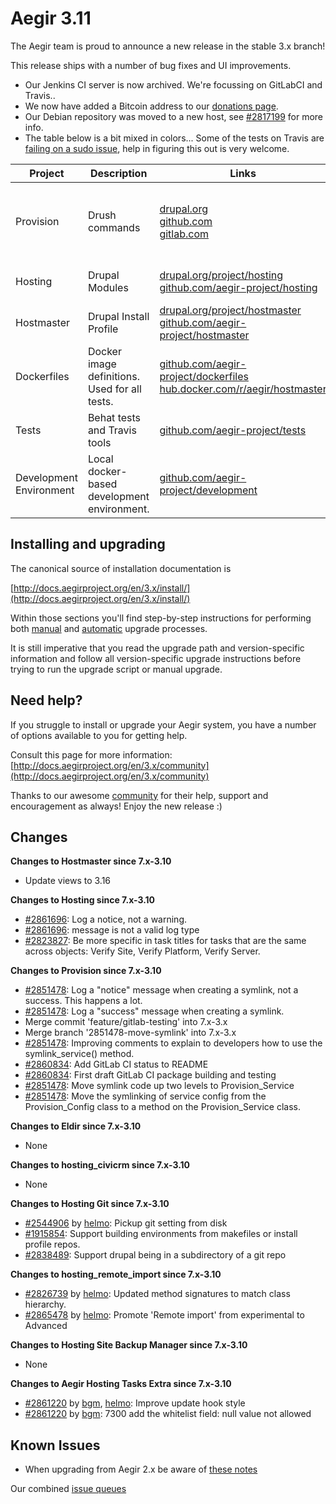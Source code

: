 Aegir 3.11
=========

The Aegir team is proud to announce a new release in the stable 3.x branch!

This release ships with a number of bug fixes and UI improvements.

* Our Jenkins CI server is now archived. We're focussing on GitLabCI and Travis..
* We now have added a Bitcoin address to our [donations page](http://www.aegirproject.org/donate).
* Our Debian repository was moved to a new host, see [#2817199](https://www.drupal.org/node/2817199) for more info.
* The table below is a bit mixed in colors... Some of the tests on Travis are [failing on a sudo issue](https://www.drupal.org/node/2861079), help in figuring this out is very welcome.

| Project   | Description | Links | Status |
|-----------|------------ |-------------------|--------|
| Provision | Drush commands | [drupal.org](https://www.drupal.org/project/provision) <br /> [github.com](https://github.com/aegir-project/provision) <br /> [gitlab.com](https://gitlab.com/aegir/provision)| [![Build Status](https://travis-ci.org/aegir-project/provision.svg?branch=7.x-3.x)](https://travis-ci.org/aegir-project/provision) <br /> [![build status](https://gitlab.com/aegir/provision/badges/7.x-3.x/build.svg)](https://gitlab.com/aegir/provision/commits/feature/gitlab-testing)|
| Hosting | Drupal Modules| [drupal.org/project/hosting](https://www.drupal.org/project/hosting) <br /> [github.com/aegir-project/hosting](https://github.com/aegir-project/hosting) | [![Build Status](https://travis-ci.org/aegir-project/hosting.svg?branch=7.x-3.x)](https://travis-ci.org/aegir-project/hosting) |
| Hostmaster | Drupal Install Profile |[drupal.org/project/hostmaster](https://www.drupal.org/project/hostmaster) <br /> [github.com/aegir-project/hostmaster](https://github.com/aegir-project/hostmaster) | [![Build Status](https://travis-ci.org/aegir-project/hostmaster.svg?branch=7.x-3.x)](https://travis-ci.org/aegir-project/hostmaster) |
| Dockerfiles | Docker image definitions. Used for all tests. | [github.com/aegir-project/dockerfiles](https://github.com/aegir-project/dockerfiles)<br /> [hub.docker.com/r/aegir/hostmaster](https://hub.docker.com/r/aegir/hostmaster) | [![Build Status](https://travis-ci.org/aegir-project/dockerfiles.svg?branch=master)](https://travis-ci.org/aegir-project/dockerfiles) |
| Tests | Behat tests and Travis tools | [github.com/aegir-project/tests](https://github.com/aegir-project/tests) | [![Build Status](https://travis-ci.org/aegir-project/tests.svg?branch=master)](https://travis-ci.org/aegir-project/tests) |
| Development Environment | Local docker-based development environment. | [github.com/aegir-project/development](https://github.com/aegir-project/development) | [![Build Status](https://travis-ci.org/aegir-project/development.svg?branch=master)](https://travis-ci.org/aegir-project/development) |


Installing and upgrading
------------------------

The canonical source of installation documentation is

[http://docs.aegirproject.org/en/3.x/install/](http://docs.aegirproject.org/en/3.x/install/)

Within those sections you'll find step-by-step instructions for performing both [manual](/install/upgrade/#manual-upgrade) and [automatic](/install/upgrade/#upgrades-with-upgradesh-script) upgrade processes.

It is still imperative that you read the upgrade path and version-specific information and follow all version-specific upgrade instructions before trying to run the upgrade script or manual upgrade.


Need help?
----------

If you struggle to install or upgrade your Aegir system, you have a number of options available to you for getting help.

Consult this page for more information: [http://docs.aegirproject.org/en/3.x/community](http://docs.aegirproject.org/en/3.x/community)

Thanks to our awesome [community](http://docs.aegirproject.org/en/3.x/community) for their help, support and encouragement as always! Enjoy the new release :)


Changes
-------

**Changes to Hostmaster since 7.x-3.10**

* Update views to 3.16


**Changes to Hosting since 7.x-3.10**

* [#2861696](https://www.drupal.org/node/2861696): Log a notice, not a warning.
* [#2861696](https://www.drupal.org/node/2861696): message is not a valid log type
* [#2823827](https://www.drupal.org/node/2823827): Be more specific in task titles for tasks that are the same across objects: Verify Site, Verify Platform, Verify Server.


**Changes to Provision since 7.x-3.10**

* [#2851478](https://www.drupal.org/node/2851478): Log a "notice" message when creating a symlink, not a success. This happens a lot.
* [#2851478](https://www.drupal.org/node/2851478): Log a "success" message when creating a symlink.
* Merge commit 'feature/gitlab-testing' into 7.x-3.x
* Merge branch '2851478-move-symlink' into 7.x-3.x
* [#2851478](https://www.drupal.org/node/2851478): Improving comments to explain to developers how to use the symlink_service() method.
* [#2860834](https://www.drupal.org/node/2860834): Add GitLab CI status to README
* [#2860834](https://www.drupal.org/node/2860834): First draft GitLab CI package building and testing
* [#2851478](https://www.drupal.org/node/2851478): Move symlink code  up two levels to Provision_Service
* [#2851478](https://www.drupal.org/node/2851478): Move the symlinking of service config from the Provision_Config class to a method on the Provision_Service class.


**Changes to Eldir since 7.x-3.10**

* None


**Changes to hosting_civicrm since 7.x-3.10**

* None


**Changes to Hosting Git since 7.x-3.10**

* [#2544906](https://www.drupal.org/node/2544906) by [helmo](https://www.drupal.org/u/helmo): Pickup git setting from disk
* [#1915854](https://www.drupal.org/node/1915854): Support building environments from makefiles or install profile repos.
* [#2838489](https://www.drupal.org/node/2838489): Support drupal being in a subdirectory of a git repo


**Changes to hosting_remote_import since 7.x-3.10**

* [#2826739](https://www.drupal.org/node/2826739) by [helmo](https://www.drupal.org/u/helmo): Updated method signatures to match class hierarchy.
* [#2865478](https://www.drupal.org/node/2865478) by [helmo](https://www.drupal.org/u/helmo): Promote 'Remote import' from experimental to Advanced


**Changes to Hosting Site Backup Manager since 7.x-3.10**

* None


**Changes to Aegir Hosting Tasks Extra since 7.x-3.10**

* [#2861220](https://www.drupal.org/node/2861220) by [bgm](https://www.drupal.org/u/bgm), [helmo](https://www.drupal.org/u/helmo): Improve update hook style
* [#2861220](https://www.drupal.org/node/2861220) by [bgm](https://www.drupal.org/u/bgm): 7300 add the whitelist field: null value not allowed


Known Issues
------------
* When upgrading from Aegir 2.x be aware of [these notes](../install/upgrade/#major-upgrade-from-aegir-6x-2x)

Our combined [issue queues](https://www.drupal.org/project/issues?projects=provision%2C+hosting%2C+eldir%2C+Hostmaster+%28Aegir%29%2C+Aegir+Hosting+Git%2C+Aegir+Hosting+tasks+extra%2C+Aegir+Hosting+Logs%2C+Hosting+Site+Backup+Manager)

